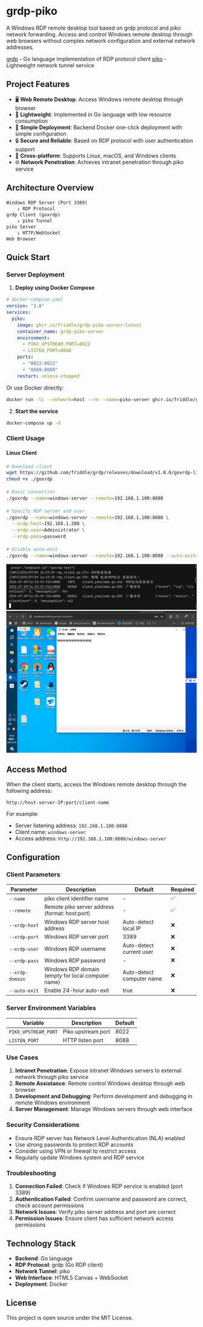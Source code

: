 # grdp-piko

A Windows RDP remote desktop tool based on grdp protocol and piko network forwarding. Access and control Windows remote desktop through web browsers without complex network configuration and external network addresses.

[grdp](https://github.com/xxx/grdp) - Go language implementation of RDP protocol client
[piko](https://github.com/andydunstall/piko) - Lightweight network tunnel service

## Project Features

- 🖥️ **Web Remote Desktop**: Access Windows remote desktop through browser
- 🚀 **Lightweight**: Implemented in Go language with low resource consumption
- 🔧 **Simple Deployment**: Backend Docker one-click deployment with simple configuration
- 🔒 **Secure and Reliable**: Based on RDP protocol with user authentication support
- 📱 **Cross-platform**: Supports Linux, macOS, and Windows clients
- 🌐 **Network Penetration**: Achieves intranet penetration through piko service

## Architecture Overview

```
Windows RDP Server (Port 3389)
    ↓ RDP Protocol
grdp Client (goxrdp)
    ↓ piko Tunnel
piko Server
    ↓ HTTP/WebSocket
Web Browser
```

## Quick Start

### Server Deployment

1. **Deploy using Docker Compose**

```yaml
# docker-compose.yaml
version: "3.8"
services:
  piko:
    image: ghcr.io/friddle/grdp-piko-server:latest
    container_name: grdp-piko-server
    environment:
      - PIKO_UPSTREAM_PORT=8022
      - LISTEN_PORT=8088
    ports:
      - "8022:8022"
      - "8088:8088"
    restart: unless-stopped
```

Or use Docker directly:

```bash
docker run -ti --network=host --rm --name=piko-server ghcr.io/friddle/grdp-piko-server
```

2. **Start the service**

```bash
docker-compose up -d
```

### Client Usage

#### Linux Client

```bash
# Download client
wget https://github.com/friddle/grdp/releases/download/v1.0.0/goxrdp-linux-amd64 -O ./goxrdp
chmod +x ./goxrdp

# Basic connection
./goxrdp --name=windows-server --remote=192.168.1.100:8088

# Specify RDP server and user
./goxrdp --name=windows-server --remote=192.168.1.100:8088 \
  --xrdp-host=192.168.1.200 \
  --xrdp-user=Administrator \
  --xrdp-pass=password

# Disable auto-exit
./goxrdp --name=windows-server --remote=192.168.1.100:8088 --auto-exit=false
```


![Client Startup Screenshot](screenshot/start_cli.png)
![Web Remote Desktop Screenshot](screenshot/webui.png)

## Access Method

When the client starts, access the Windows remote desktop through the following address:
```
http://host-server-IP:port/client-name
```

For example:
- Server listening address: `192.168.1.100:8088`
- Client name: `windows-server`
- Access address: `http://192.168.1.100:8088/windows-server`

## Configuration

### Client Parameters

| Parameter | Description | Default | Required |
|-----------|-------------|---------|----------|
| `--name` | piko client identifier name | - | ✅ |
| `--remote` | Remote piko server address (format: host:port) | - | ✅ |
| `--xrdp-host` | Windows RDP server host address | Auto-detect local IP | ❌ |
| `--xrdp-port` | Windows RDP server port | 3389 | ❌ |
| `--xrdp-user` | Windows RDP username | Auto-detect current user | ❌ |
| `--xrdp-pass` | Windows RDP password | - | ❌ |
| `--xrdp-domain` | Windows RDP domain (empty for local computer name) | Auto-detect computer name | ❌ |
| `--auto-exit` | Enable 24-hour auto-exit | true | ❌ |

### Server Environment Variables

| Variable | Description | Default |
|----------|-------------|---------|
| `PIKO_UPSTREAM_PORT` | Piko upstream port | 8022 |
| `LISTEN_PORT` | HTTP listen port | 8088 |

### Use Cases

1. **Intranet Penetration**: Expose intranet Windows servers to external network through piko service
2. **Remote Assistance**: Remote control Windows desktop through web browser
3. **Development and Debugging**: Perform development and debugging in remote Windows environment
4. **Server Management**: Manage Windows servers through web interface

### Security Considerations

- Ensure RDP server has Network Level Authentication (NLA) enabled
- Use strong passwords to protect RDP accounts
- Consider using VPN or firewall to restrict access
- Regularly update Windows system and RDP service

### Troubleshooting

1. **Connection Failed**: Check if Windows RDP service is enabled (port 3389)
2. **Authentication Failed**: Confirm username and password are correct, check account permissions
3. **Network Issues**: Verify piko server address and port are correct
4. **Permission Issues**: Ensure client has sufficient network access permissions

## Technology Stack

- **Backend**: Go language
- **RDP Protocol**: grdp (Go RDP client)
- **Network Tunnel**: piko
- **Web Interface**: HTML5 Canvas + WebSocket
- **Deployment**: Docker

## License

This project is open source under the MIT License. 